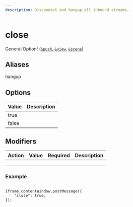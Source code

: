 ```yaml
---
description: Disconnect and hangup all inbound streams.
---
```


# close

General Option! ([`&push`](../../source-settings/push.md), [`&view`](../../advanced-settings/view-parameters/view.md), [`&scene`](../../advanced-settings/view-parameters/scene.md))

## Aliases

hangup

## Options

| Value | Description |
| ----- | ----------- |
| true  |             |
| false |             |

## Modifiers

| Action | Value | Required | Description |
| ------ | ----- | -------- | ----------- |
|        |       |          |             |
|        |       |          |             |
|        |       |          |             |

### Example

```

iframe.contentWindow.postMessage({ 
    "close": true,
});
```
